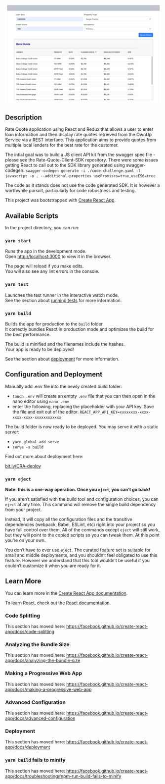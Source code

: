 ![alt text](https://github.com/cloudspores/rate_quote_client/blob/master/ScreenShot.png?raw=true)

## Description
Rate Quote application using React and Redux that allows a user to enter loan information and then display rate quotes retrieved from the OwnUp Service via a REST interface.
This application aims to provide quotes from multiple local lenders for the best rate for the customer.

The intial goal was to build a JS client API kit from the swagger spec file - please see the Rate-Quote-Client-SDK repository. There were some issues getting React to call out to the SDK library generated using swagger-codegen:
`swagger-codegen generate -i ./code-challenge.yaml -l javascript -o . --additional-properties usePromises=true,useES6=true`

The code as it stands does not use the code generated SDK. It is however a worthwhile pursuit, particularly for code robustness and testing. 

This project was bootstrapped with [Create React App](https://github.com/facebook/create-react-app).

## Available Scripts

In the project directory, you can run:

### `yarn start`

Runs the app in the development mode.<br />
Open [http://localhost:3000](http://localhost:3000) to view it in the browser.

The page will reload if you make edits.<br />
You will also see any lint errors in the console.

### `yarn test`

Launches the test runner in the interactive watch mode.<br />
See the section about [running tests](https://facebook.github.io/create-react-app/docs/running-tests) for more information.

### `yarn build`

Builds the app for production to the `build` folder.<br />
It correctly bundles React in production mode and optimizes the build for the best performance.

The build is minified and the filenames include the hashes.<br />
Your app is ready to be deployed!

See the section about [deployment](https://facebook.github.io/create-react-app/docs/deployment) for more information.

## Configuration and Deployment
Manually add .env file into the newly created build folder:
- `touch .env` will create an empty `.env` file that you can then open in the nano editor using `nano .env`
- enter the following, replacing the placeholder with your API key. Save the file and exit out of the editor.
`REACT_APP_API_KEY=xxxxxxxx-xxxx-xxxx-xxxx-xxxxxxxxxxxx`

The build folder is now ready to be deployed.
You may serve it with a static server:

- `yarn global add serve`
- `serve -s build`

Find out more about deployment here:

 [bit.ly/CRA-deploy](bit.ly/CRA-deploy)
  
### `yarn eject`

**Note: this is a one-way operation. Once you `eject`, you can’t go back!**

If you aren’t satisfied with the build tool and configuration choices, you can `eject` at any time. This command will remove the single build dependency from your project.

Instead, it will copy all the configuration files and the transitive dependencies (webpack, Babel, ESLint, etc) right into your project so you have full control over them. All of the commands except `eject` will still work, but they will point to the copied scripts so you can tweak them. At this point you’re on your own.

You don’t have to ever use `eject`. The curated feature set is suitable for small and middle deployments, and you shouldn’t feel obligated to use this feature. However we understand that this tool wouldn’t be useful if you couldn’t customize it when you are ready for it.

## Learn More

You can learn more in the [Create React App documentation](https://facebook.github.io/create-react-app/docs/getting-started).

To learn React, check out the [React documentation](https://reactjs.org/).

### Code Splitting

This section has moved here: https://facebook.github.io/create-react-app/docs/code-splitting

### Analyzing the Bundle Size

This section has moved here: https://facebook.github.io/create-react-app/docs/analyzing-the-bundle-size

### Making a Progressive Web App

This section has moved here: https://facebook.github.io/create-react-app/docs/making-a-progressive-web-app

### Advanced Configuration

This section has moved here: https://facebook.github.io/create-react-app/docs/advanced-configuration

### Deployment

This section has moved here: https://facebook.github.io/create-react-app/docs/deployment

### `yarn build` fails to minify

This section has moved here: https://facebook.github.io/create-react-app/docs/troubleshooting#npm-run-build-fails-to-minify
